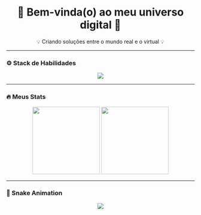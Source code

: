 <h1 align="center">👾 Bem-vinda(o) ao meu universo digital 👾</h1>

<p align="center">💡 Criando soluções entre o mundo real e o virtual 💡</p>

---

### ⚙️ Stack de Habilidades
<div align="center">
  <img src="https://skillicons.dev/icons?i=react,nodejs,python,html,css,js,mongodb,figma,git" />
</div>

---

### 🔥 Meus Stats
<div align="center">
  <img height="180em" src="https://github-readme-stats.vercel.app/api?username=arletedelira-TI&show_icons=true&theme=neon"/>
  <img height="180em" src="https://github-readme-streak-stats.herokuapp.com/?user=arletedelira-TI&theme=neon"/>
</div>

---

### 🐍 Snake Animation
<div align="center">
  <img src="https://raw.githubusercontent.com/arletedelira-TI/arletedelira-TI/output/github-contribution-grid-snake.svg" />
</div>
